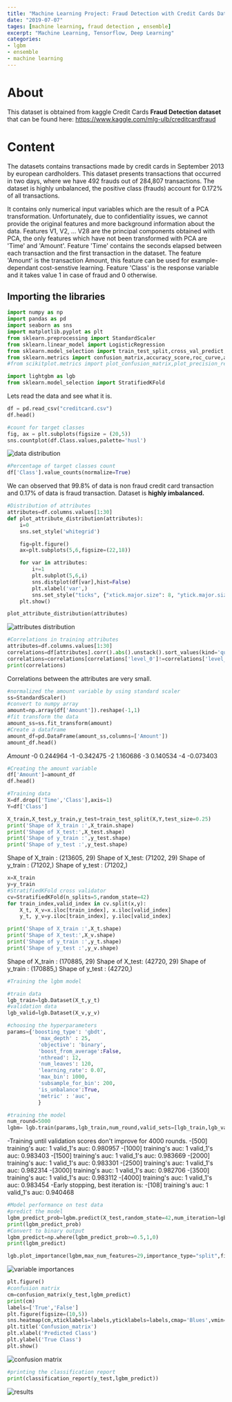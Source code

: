 ```yaml
---
title: "Machine Learning Project: Fraud Detection with Credit Cards Dataset"
date: "2019-07-07"
tages: [machine learning, fraud detection , ensemble]
excerpt: "Machine Learning, Tensorflow, Deep Learning"
categories:
- lgbm
- ensemble
- machine learning
---
```


# About

This dataset is obtained from kaggle Credit Cards **Fraud Detection dataset** that can be found here: https://www.kaggle.com/mlg-ulb/creditcardfraud

# Content

The datasets contains transactions made by credit cards in September 2013 by european cardholders. This dataset presents transactions that occurred in two days, where we have 492 frauds out of 284,807 transactions. The dataset is highly unbalanced, the positive class (frauds) account for 0.172% of all transactions.

It contains only numerical input variables which are the result of a PCA transformation. Unfortunately, due to confidentiality issues, we cannot provide the original features and more background information about the data. Features V1, V2, ... V28 are the principal components obtained with PCA, the only features which have not been transformed with PCA are 'Time' and 'Amount'. Feature 'Time' contains the seconds elapsed between each transaction and the first transaction in the dataset. The feature 'Amount' is the transaction Amount, this feature can be used for example-dependant cost-senstive learning. Feature 'Class' is the response variable and it takes value 1 in case of fraud and 0 otherwise.

## Importing the libraries

```python
import numpy as np
import pandas as pd
import seaborn as sns
import matplotlib.pyplot as plt
from sklearn.preprocessing import StandardScaler
from sklearn.linear_model import LogisticRegression
from sklearn.model_selection import train_test_split,cross_val_predict,cross_val_score
from sklearn.metrics import confusion_matrix,accuracy_score,roc_curve,auc,classification_report,roc_auc_score
#from scikitplot.metrics import plot_confusion_matrix,plot_precision_recall_curve

import lightgbm as lgb
from sklearn.model_selection import StratifiedKFold
```

Lets read the data and see what it is.

```python
df = pd.read_csv("creditcard.csv")
df.head()
```

```python
#count for target classes
fig, ax = plt.subplots(figsize = (20,5))
sns.countplot(df.Class.values,palette='husl')
```

<img src="{{ site.url }}{{ site.baseurl }}/images/fd/fd1.png" alt="data distribution">

```python
#Percentage of target classes count
df['Class'].value_counts(normalize=True)
```
We can observed that 99.8% of data is non fraud credit card transaction and 0.17% of data is fraud transaction.
Dataset is **highly imbalanced.**

```python
#Distribution of attributes
attributes=df.columns.values[1:30]
def plot_attribute_distribution(attributes):
    i=0
    sns.set_style('whitegrid')

    fig=plt.figure()
    ax=plt.subplots(5,6,figsize=(22,18))

    for var in attributes:
        i+=1
        plt.subplot(5,6,i)
        sns.distplot(df[var],hist=False)
        plt.xlabel('var',)
        sns.set_style("ticks", {"xtick.major.size": 8, "ytick.major.size": 8})
    plt.show()

plot_attribute_distribution(attributes)
```
<img src="{{ site.url }}{{ site.baseurl }}/images/fd/fd2.png" alt="attributes distribution">

```python
#Correlations in training attributes
attributes=df.columns.values[1:30]
correlations=df[attributes].corr().abs().unstack().sort_values(kind='quicksort').reset_index()
correlations=correlations[correlations['level_0']!=correlations['level_1']]
print(correlations)
```


Correlations between the attributes are very small.

```python
#normalized the amount variable by using standard scaler
ss=StandardScaler()
#convert to numpy array
amount=np.array(df['Amount']).reshape(-1,1)
#fit transform the data
amount_ss=ss.fit_transform(amount)
#Create a dataframe
amount_df=pd.DataFrame(amount_ss,columns=['Amount'])
amount_df.head()
```
*Amount*
-0  0.244964
-1 -0.342475
-2  1.160686
-3  0.140534
-4 -0.073403


```python
#Creating the amount variable
df['Amount']=amount_df
df.head()
```

```python
#Training data
X=df.drop(['Time','Class'],axis=1)
Y=df['Class']

X_train,X_test,y_train,y_test=train_test_split(X,Y,test_size=0.25)
print('Shape of X_train :',X_train.shape)
print('Shape of X_test:',X_test.shape)
print('Shape of y_train :',y_test.shape)
print('Shape of y_test :',y_test.shape)


```
Shape of X_train : (213605, 29)
Shape of X_test: (71202, 29)
Shape of y_train : (71202,)
Shape of y_test : (71202,)


```python
x=X_train
y=y_train
#StratifiedKFold cross validator
cv=StratifiedKFold(n_splits=5,random_state=42)
for train_index,valid_index in cv.split(x,y):
    X_t, X_v=x.iloc[train_index], x.iloc[valid_index]
    y_t, y_v=y.iloc[train_index], y.iloc[valid_index]

print('Shape of X_train :',X_t.shape)
print('Shape of X_test:',X_v.shape)
print('Shape of y_train :',y_t.shape)
print('Shape of y_test :',y_v.shape)
```
Shape of X_train : (170885, 29)
Shape of X_test: (42720, 29)
Shape of y_train : (170885,)
Shape of y_test : (42720,)


```python
#Training the lgbm model

#train data
lgb_train=lgb.Dataset(X_t,y_t)
#validation data
lgb_valid=lgb.Dataset(X_v,y_v)

#choosing the hyperparameters
params={'boosting_type': 'gbdt',
          'max_depth' : 25,
          'objective': 'binary',
          'boost_from_average':False,
          'nthread': 12,
          'num_leaves': 120,
          'learning_rate': 0.07,
          'max_bin': 1000,  
          'subsample_for_bin': 200,
          'is_unbalance':True,
          'metric' : 'auc',
          }

#training the model
num_round=5000
lgbm= lgb.train(params,lgb_train,num_round,valid_sets=[lgb_train,lgb_valid],verbose_eval=500,early_stopping_rounds = 4000)
```

-Training until validation scores don't improve for 4000 rounds.
-[500]   training's auc: 1       valid_1's auc: 0.980957
-[1000]  training's auc: 1       valid_1's auc: 0.983403
-[1500]  training's auc: 1       valid_1's auc: 0.983669
-[2000]  training's auc: 1       valid_1's auc: 0.983301
-[2500]  training's auc: 1       valid_1's auc: 0.982314
-[3000]  training's auc: 1       valid_1's auc: 0.982706
-[3500]  training's auc: 1       valid_1's auc: 0.983112
-[4000]  training's auc: 1       valid_1's auc: 0.983454
-Early stopping, best iteration is:
-[108]   training's auc: 1       valid_1's auc: 0.940468

```python
#Model performance on test data
#predict the model
lgbm_predict_prob=lgbm.predict(X_test,random_state=42,num_iteration=lgbm.best_iteration)
print(lgbm_predict_prob)
#Convert to binary output
lgbm_predict=np.where(lgbm_predict_prob>=0.5,1,0)
print(lgbm_predict)

lgb.plot_importance(lgbm,max_num_features=29,importance_type="split",figsize=(15,8))
```

<img src="{{ site.url }}{{ site.baseurl }}/images/fd/fd3.png" alt="variable importances">

```python
plt.figure()
#confusion matrix
cm=confusion_matrix(y_test,lgbm_predict)
print(cm)
labels=['True','False']
plt.figure(figsize=(10,5))
sns.heatmap(cm,xticklabels=labels,yticklabels=labels,cmap='Blues',vmin=0.2,annot=True,fmt='d')
plt.title('Confusion_matrix')
plt.xlabel('Predicted Class')
plt.ylabel('True Class')
plt.show()
```
<img src="{{ site.url }}{{ site.baseurl }}/images/fd/fd3.png" alt="confusion matrix">

```python
#printing the classification report
print(classification_report(y_test,lgbm_predict))
```

<img src="{{ site.url }}{{ site.baseurl }}/images/fd/fd3.png" alt="results">
